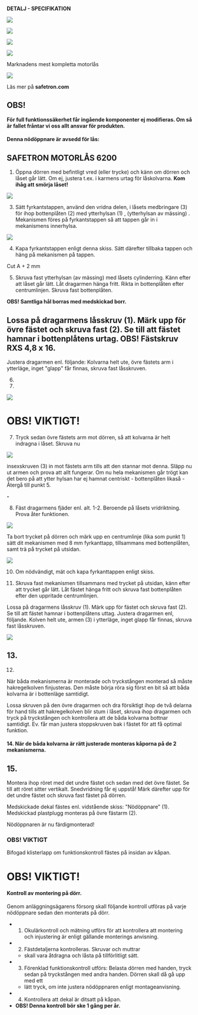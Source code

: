 **DETALJ - SPECIFIKATION**

![](_page_0_Figure_1.jpeg)

![](_page_0_Figure_2.jpeg)

![](_page_0_Picture_3.jpeg)

![](_page_0_Picture_4.jpeg)

Marknadens mest kompletta motorlås

![](_page_0_Picture_7.jpeg)

Läs mer på **safetron.com**

## **OBS!**

**För full funktionssäkerhet får ingående komponenter ej modifieras. Om så är fallet fråntar vi oss allt ansvar för produkten.**

#### **Denna nödöppnare är avsedd för lås:**

## SAFETRON MOTORLÅS 6200

1. Öppna dörren med befintligt vred (eller trycke) och känn om dörren och låset går lätt. Om ej, justera t.ex. i karmens urtag för låskolvarna. **Kom ihåg att smörja låset!**

![](_page_1_Picture_5.jpeg)

3. Sätt fyrkantstappen, använd den vridna delen, i låsets medbringare (3) för ihop bottenplåten (2) med ytterhylsan (1) , (ytterhylsan av mässing) . Mekanismen föres på fyrkantstappen så att tappen går in i mekanismens innerhylsa.

![](_page_1_Picture_7.jpeg)

 4. Kapa fyrkantstappen enligt denna skiss. Sätt därefter tillbaka tappen och häng på mekanismen på tappen.

Cut A + 2 mm

 5. Skruva fast ytterhylsan (av mässing) med låsets cylinderring. Känn efter att låset går lätt. Låt dragarmen hänga fritt. Rikta in bottenplåten efter centrumlinjen. Skruva fast bottenplåten.

**OBS! Samtliga hål borras med medskickad borr.**

## Lossa på dragarmens låsskruv (1). Märk upp för övre fästet och skruva fast (2). Se till att fästet hamnar i bottenplåtens urtag. OBS! Fästskruv RXS 4,8 x 16.

Justera dragarmen enl. följande: Kolvarna helt ute, övre fästets arm i ytterläge, inget "glapp" får finnas, skruva fast låsskruven.

6.

9.

![](_page_1_Picture_17.jpeg)

# **OBS! VIKTIGT!**

7. Tryck sedan övre fästets arm mot dörren, så att kolvarna är helt indragna i låset. Skruva nu

![](_page_1_Picture_20.jpeg)

insexskruven (3) in mot fästets arm tills att den stannar mot denna. Släpp nu ut armen och prova att allt fungerar. Om nu hela mekanismen går trögt kan det bero på att ytter hylsan har ej hamnat centriskt - bottenplåten likaså - Återgå till punkt 5.

**-**

8. Fäst dragarmens fjäder enl. alt. 1-2. Beroende på låsets vridriktning. Prova åter funktionen.

![](_page_1_Picture_23.jpeg)

Ta bort trycket på dörren och märk upp en centrumlinje (lika som punkt 1) sätt dit mekanismen med 8 mm fyrkanttapp, tillsammans med bottenplåten, samt trä på trycket på utsidan.

![](_page_1_Picture_25.jpeg)

10. Om nödvändigt, mät och kapa fyrkanttappen enligt skiss.

11. Skruva fast mekanismen tillsammans med trycket på utsidan, känn efter att trycket går lätt. Låt fästet hänga fritt och skruva fast bottenplåten efter den uppritade centrumlinjen.

Lossa på dragarmens låsskruv (1). Märk upp för fästet och skruva fast (2). Se till att fästet hamnar i bottenplåtens uttag. Justera dragarmen enl, följande. Kolven helt ute, armen (3) i ytterläge, inget glapp får finnas, skruva fast låsskruven.

![](_page_1_Picture_29.jpeg)

## 13.

12.

När båda mekanismerna är monterade och tryckstången monterad så måste hakregelkolven finjusteras. Den måste börja röra sig först en bit så att båda kolvarna är i bottenläge samtidigt.

Lossa skruven på den övre dragarmen och dra försiktigt ihop de två delarna för hand tills att hakregelkolven blir stum i låset, skruva ihop dragarmen och tryck på tryckstången och kontrollera att de båda kolvarna bottnar samtidigt. Ev. får man justera stoppskruven bak i fästet för att få optimal funktion.

#### 14. När de båda kolvarna är rätt justerade monteras kåporna på de 2 mekanismerna.

## 15.

Montera ihop röret med det undre fästet och sedan med det övre fästet. Se till att röret sitter vertikalt. Snedvridning får ej uppstå! Märk därefter upp för det undre fästet och skruva fast fästet på dörren.

Medskickade dekal fästes enl. vidstående skiss: "Nödöppnare" (1). Medskickad plastplugg monteras på övre fästarm (2).

Nödöppnaren är nu färdigmonterad!

### **OBS! VIKTIGT**

Bifogad klisterlapp om funktionskontroll fästes på insidan av kåpan.

# **OBS! VIKTIGT!**

#### **Kontroll av montering på dörr.**

Genom anläggningsägarens försorg skall följande kontroll utföras på varje nödöppnare sedan den monterats på dörr.

- 1. Okulärkontroll och mätning utförs för att kontrollera att montering och injustering är enligt gällande monterings anvisning.
- 2. Fästdetaljerna kontrolleras. Skruvar och muttrar
	- skall vara åtdragna och låsta på tillförlitligt sätt.
- 3. Förenklad funktionskontroll utförs: Belasta dörren med handen, tryck sedan på tryckstången med andra handen. Dörren skall då gå upp med ett
	- lätt tryck, om inte justera nödöppnaren enligt montageanvisning.
- 4. Kontrollera att dekal är ditsatt på kåpan.
- **OBS! Denna kontroll bör ske 1 gång per år.**